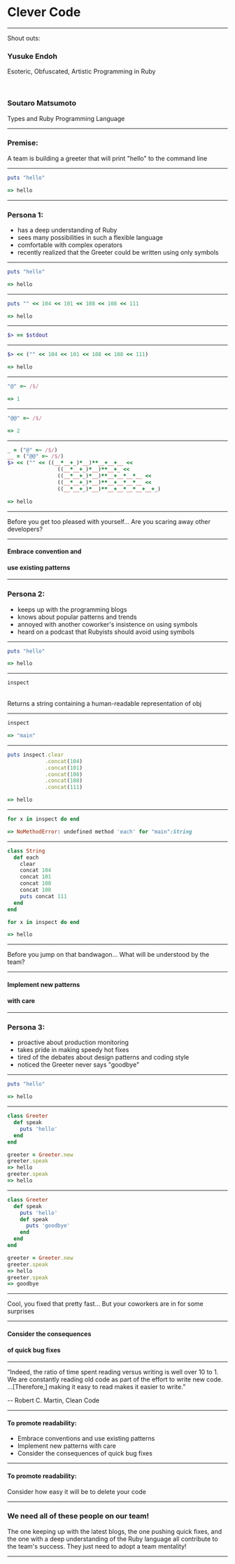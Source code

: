 <span class="menu-title" style="display: none">Title</span>

# Clever Code

---
<span class="menu-title" style="display: none">Introduction 1</span>

Shout outs:
<br>

### Yusuke Endoh
Esoteric, Obfuscated, Artistic Programming in Ruby

<br>

### Soutaro Matsumoto
Types and Ruby Programming Language

---
<span class="menu-title" style="display: none">Introduction 2</span>

### Premise:
A team is building a greeter that will print "hello" to the command line

---
<span class="menu-title" style="display: none">Introduction 3</span>

```ruby
puts "hello"

=> hello
```

---
<span class="menu-title" style="display: none">Persona 1</span>

### Persona 1:

* has a deep understanding of Ruby
* sees many possibilities in such a flexible language
* comfortable with complex operators
* recently realized that the Greeter could be written using only symbols 

---
<span class="menu-title" style="display: none">Symbols 1</span>

```ruby
puts "hello"

=> hello
```

---
<span class="menu-title" style="display: none">Symbols 2</span>

```ruby
puts "" << 104 << 101 << 108 << 108 << 111

=> hello
```

---
<span class="menu-title" style="display: none">Symbols 3</span>

```ruby
$> == $stdout
```

---
<span class="menu-title" style="display: none">Symbols 4</span>

```ruby
$> << ("" << 104 << 101 << 108 << 108 << 111)

=> hello
```

---
<span class="menu-title" style="display: none">Symbols 5</span>

```ruby
"@" =~ /$/

=> 1
```

---
<span class="menu-title" style="display: none">Symbols 6</span>

```ruby
"@@" =~ /$/

=> 2
```

---
<span class="menu-title" style="display: none">Symbols 7</span>

```ruby
_ = ("@" =~ /$/)
__ = ("@@" =~ /$/)
$> << ("" << ((__*__+_)*__)**__+__+__ <<
                ((__*__+_)*__)**__+_ <<
                ((__*__+_)*__)**__+__*__*__ <<
                ((__*__+_)*__)**__+__*__*__ <<
                ((__*__+_)*__)**__+__*__*__+__+_)

=> hello
```

---
<span class="menu-title" style="display: none">Readable?</span>

Before you get too pleased with yourself... Are you scaring away other developers?

---
<span class="menu-title" style="display: none">Readability Over Tricks</span>

#### Embrace convention and
#### use existing patterns

---
<span class="menu-title" style="display: none">Persona 2</span>

### Persona 2:

* keeps up with the programming blogs
* knows about popular patterns and trends
* annoyed with another coworker's insistence on using symbols 
* heard on a podcast that Rubyists should avoid using symbols

---
<span class="menu-title" style="display: none">No Symbols 1</span>

```ruby
puts "hello"

=> hello
```

---
<span class="menu-title" style="display: none">No Symbols 2</span>

```ruby
inspect
```

<br>
Returns a string containing a human-readable representation of obj

---
<span class="menu-title" style="display: none">No Symbols 3</span>

```ruby
inspect

=> "main"
```

---
<span class="menu-title" style="display: none">No Symbols 4</span>

```ruby
puts inspect.clear
            .concat(104)
            .concat(101)
            .concat(108)
            .concat(108)
            .concat(111)

=> hello
```

---
<span class="menu-title" style="display: none">No Symbols 5</span>

```ruby
for x in inspect do end

=> NoMethodError: undefined method 'each' for "main":String
```

---
<span class="menu-title" style="display: none">No Symbols 6</span>

```ruby
class String
  def each
    clear
    concat 104
    concat 101
    concat 108
    concat 108
    puts concat 111
  end
end

for x in inspect do end

=> hello
```

---
<span class="menu-title" style="display: none">Readable?</span>

Before you jump on that bandwagon... What will be understood by the team?

---
<span class="menu-title" style="display: none">Readability Over Trends</span>

#### Implement new patterns
#### with care

---
<span class="menu-title" style="display: none">Persona 3</span>

### Persona 3:

* proactive about production monitoring
* takes pride in making speedy hot fixes
* tired of the debates about design patterns and coding style 
* noticed the Greeter never says "goodbye"

---
<span class="menu-title" style="display: none">Hello, Goodbye 1</span>

```ruby
puts "hello"

=> hello
```

---
<span class="menu-title" style="display: none">Hello, Goodbye 2</span>


```ruby
class Greeter
  def speak
    puts 'hello'
  end
end

greeter = Greeter.new
greeter.speak
=> hello
greeter.speak
=> hello
```

---
<span class="menu-title" style="display: none">Hello, Goodbye 3</span>

```ruby
class Greeter
  def speak
    puts 'hello'
    def speak
      puts 'goodbye'
    end
  end
end

greeter = Greeter.new
greeter.speak
=> hello
greeter.speak
=> goodbye
```

---
<span class="menu-title" style="display: none">Readable?</span>

Cool, you fixed that pretty fast... But your coworkers are in for some surprises

---
<span class="menu-title" style="display: none">Readability Over Quick Fixes</span>

#### Consider the consequences
#### of quick bug fixes

---
<span class="menu-title" style="display: none">Wise Words</span>

“Indeed, the ratio of time spent reading versus writing is well over 10 to 1. We are constantly reading old code as part of the effort to write new code. ...[Therefore,] making it easy to read makes it easier to write.”

--  Robert C. Martin, Clean Code

---
<span class="menu-title" style="display: none">Summary</span>

#### To promote readability:

* Embrace conventions and use existing patterns
* Implement new patterns with care
* Consider the consequences of quick bug fixes

---
<span class="menu-title" style="display: none">Deletable?</span>

#### To promote readability:

Consider how easy it will be to delete your code    

---
<span class="menu-title" style="display: none">Conclusion</span>

### We need all of these people on our team!

The one keeping up with the latest blogs, the one pushing quick fixes, and the 
one with a deep understanding of the Ruby language all contribute to the team's 
success. They just need to adopt a team mentality!

---
